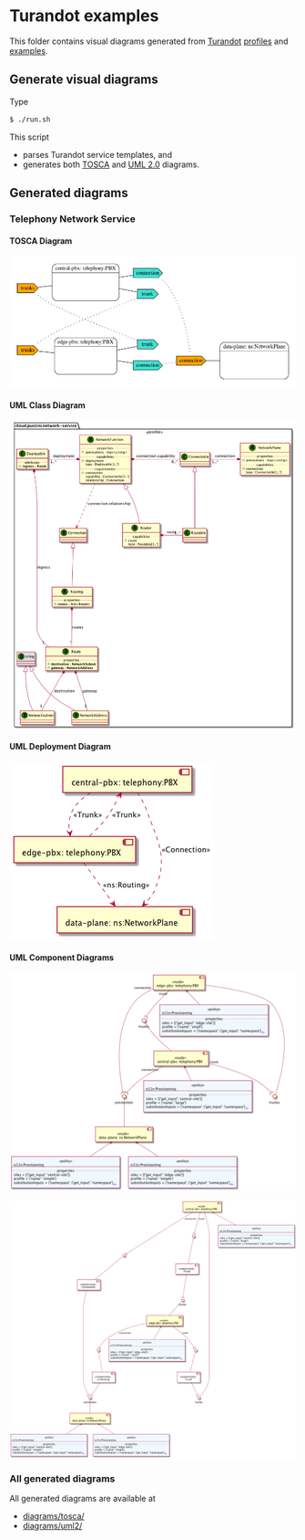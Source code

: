 # Turandot examples

This folder contains visual diagrams generated from [Turandot](https://github.com/tliron/turandot) [profiles](https://github.com/tliron/turandot/tree/main/assets/tosca/profiles) and [examples](https://github.com/tliron/turandot/tree/main/examples).

## Generate visual diagrams

Type
```sh
$ ./run.sh
```

This script
* parses Turandot service templates, and
* generates both [TOSCA](diagrams/tosca/) and [UML 2.0](diagrams/uml2/) diagrams.

## Generated diagrams

### Telephony Network Service

#### TOSCA Diagram

![Telephony Network Service - TOSCA Diagram 1](https://raw.githubusercontent.com/Orange-OpenSource/Cloudnet-TOSCA-toolbox/master/examples/Turandot/diagrams/tosca/main-examples-telephony-network-service-telephony-network-service.png)

#### UML Class Diagram

![Telephony Network Service - UML Class Diagram 2](https://raw.githubusercontent.com/Orange-OpenSource/Cloudnet-TOSCA-toolbox/master/examples/Turandot/diagrams/uml2/main-examples-telephony-network-service-profiles-network-service-profile-uml2-class-diagram.png)

#### UML Deployment Diagram

![Telephony Network Service - UML Deployment Diagram](https://raw.githubusercontent.com/Orange-OpenSource/Cloudnet-TOSCA-toolbox/master/examples/Turandot/diagrams/uml2/main-examples-telephony-network-service-telephony-network-service-uml2-deployment-diagram.png)

#### UML Component Diagrams

![Telephony Network Service - UML Component Diagram 1](https://raw.githubusercontent.com/Orange-OpenSource/Cloudnet-TOSCA-toolbox/master/examples/Turandot/diagrams/uml2/main-examples-telephony-network-service-telephony-network-service-uml2-component-diagram1.png)

![Telephony Network Service - UML Component Diagram 2](https://raw.githubusercontent.com/Orange-OpenSource/Cloudnet-TOSCA-toolbox/master/examples/Turandot/diagrams/uml2/main-examples-telephony-network-service-telephony-network-service-uml2-component-diagram2.png)

### All generated diagrams

All generated diagrams are available at
* [diagrams/tosca/](diagrams/tosca/)
* [diagrams/uml2/](diagrams/uml2/)
